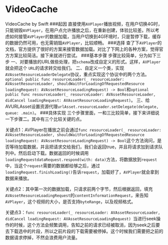 # VideoCache
VideoCache by Swift
###起因
直接使用`AVPlayer`播放视频，在用户切换4G时，只能销毁`AVPlayer`，在用户点允许播放之后，在重新创建，体验比较差。所以考虑如何接管`AVPlayer`的数据加载，当用户切换到4G环境时，只是暂停下载，缓存的数据仍然可用，也无需销毁`AVPlayer`，比较顺畅。
###选择
查了下`AVPlayer`的文档，官方提供了很好的方案来接管数据加载。对比了下网上的各种方案，觉得官方方案比较简洁。接下来就进行尝试。
###基本步骤
步骤比较简单，分为如下三步
一、对要播放的URL做些处理，把`schema`改成自定义的形式。这样，`AVPlayer`就会把这个 `URL`的请求转交给我们。
二、自定义一个类，实现`AVAssetResourceLoaderDelegate`协议，重点实现这个协议中的两个方法。`optional public func resourceLoader(_ resourceLoader: AVAssetResourceLoader, shouldWaitForLoadingOfRequestedResource loadingRequest: AVAssetResourceLoadingRequest) -> Bool`和`optional public func resourceLoader(_ resourceLoader: AVAssetResourceLoader, didCancel loadingRequest: AVAssetResourceLoadingRequest)`。
三、给AVURLAsset设置资源代理`urlAsset.resourceLoader.setDelegate(delegate, queue: .main)`。
###具体实现
三个步骤里面，一和三比较简单，接下来详细说一下步骤二。其中有三个比较关键的点。

关键点1：AVPlayer在播放之前会通过`func resourceLoader(_ resourceLoader: AVAssetResourceLoader, shouldWaitForLoadingOfRequestedResource loadingRequest: AVAssetResourceLoadingRequest) -> Bool`这个方法询问，是否等待加载数据，并且把请求交给我们，我们会返回true，并且将请求加到请求队列中。然后启动下载。数据返回的时候调用`loadingRequestdataRequest.respond(with: data)`方法，将数据放到`request`中，当这个`request`需要的数据都给够之后，通过`loadingRequest.finishLoading()`告诉`request`，加载好了，`AVPlayer`就会拿到数据来播放。

关键点2：其中第一次的数据加载，只请求前两个字节，然后根据返回，填充`AVAssetResourceLoadingRequest`的`contentInformationRequest`，来告知`AVPlayer`，这个视频的大小，是否支持`byteRange`，以及视频格式。

关键点3：`func resourceLoader(_ resourceLoader: AVAssetResourceLoader, didCancel loadingRequest: AVAssetResourceLoadingRequest) `当进行seek操作的时候，这个方法会频繁调用，告知之前的请求已经被取消，因为seek之后要去下载选中的片段，所以之前片段的下载需要被停掉。这个时候我们需要把之前的数据请求停掉，不然会浪费用户流量。
